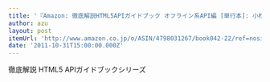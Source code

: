 ```yaml
---
title: '『Amazon: 徹底解説HTML5APIガイドブック オフライン系API編 [単行本]: 小松 健作』'
author: azu
layout: post
itemUrl: 'http://www.amazon.co.jp/o/ASIN/4798031267/book042-22/ref=nosim'
date: '2011-10-31T15:00:00.000Z'
---
```

徹底解説 HTML5 APIガイドブックシリーズ
